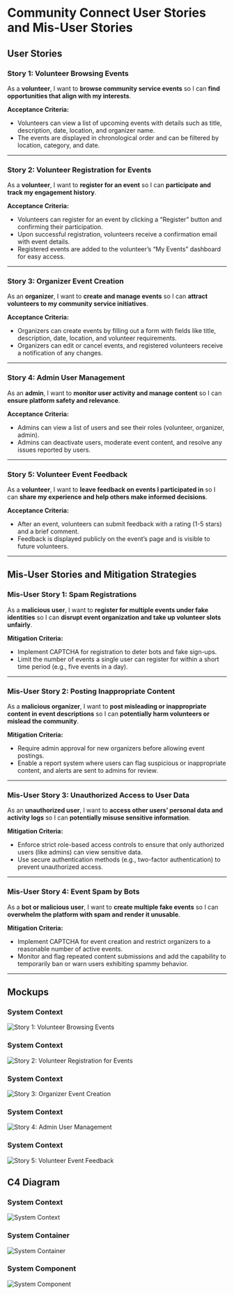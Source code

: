 # Community Connect User Stories and Mis-User Stories

## User Stories

### Story 1: Volunteer Browsing Events
As a **volunteer**, I want to **browse community service events** so I can **find opportunities that align with my interests**.

**Acceptance Criteria:**
- Volunteers can view a list of upcoming events with details such as title, description, date, location, and organizer name.
- The events are displayed in chronological order and can be filtered by location, category, and date.

---

### Story 2: Volunteer Registration for Events
As a **volunteer**, I want to **register for an event** so I can **participate and track my engagement history**.

**Acceptance Criteria:**
- Volunteers can register for an event by clicking a “Register” button and confirming their participation.
- Upon successful registration, volunteers receive a confirmation email with event details.
- Registered events are added to the volunteer’s “My Events” dashboard for easy access.

---

### Story 3: Organizer Event Creation
As an **organizer**, I want to **create and manage events** so I can **attract volunteers to my community service initiatives**.

**Acceptance Criteria:**
- Organizers can create events by filling out a form with fields like title, description, date, location, and volunteer requirements.
- Organizers can edit or cancel events, and registered volunteers receive a notification of any changes.

---

### Story 4: Admin User Management
As an **admin**, I want to **monitor user activity and manage content** so I can **ensure platform safety and relevance**.

**Acceptance Criteria:**
- Admins can view a list of users and see their roles (volunteer, organizer, admin).
- Admins can deactivate users, moderate event content, and resolve any issues reported by users.

---

### Story 5: Volunteer Event Feedback
As a **volunteer**, I want to **leave feedback on events I participated in** so I can **share my experience and help others make informed decisions**.

**Acceptance Criteria:**
- After an event, volunteers can submit feedback with a rating (1-5 stars) and a brief comment.
- Feedback is displayed publicly on the event’s page and is visible to future volunteers.

---

## Mis-User Stories and Mitigation Strategies

### Mis-User Story 1: Spam Registrations
As a **malicious user**, I want to **register for multiple events under fake identities** so I can **disrupt event organization and take up volunteer slots unfairly**.

**Mitigation Criteria:**
- Implement CAPTCHA for registration to deter bots and fake sign-ups.
- Limit the number of events a single user can register for within a short time period (e.g., five events in a day).

---

### Mis-User Story 2: Posting Inappropriate Content
As a **malicious organizer**, I want to **post misleading or inappropriate content in event descriptions** so I can **potentially harm volunteers or mislead the community**.

**Mitigation Criteria:**
- Require admin approval for new organizers before allowing event postings.
- Enable a report system where users can flag suspicious or inappropriate content, and alerts are sent to admins for review.

---

### Mis-User Story 3: Unauthorized Access to User Data
As an **unauthorized user**, I want to **access other users’ personal data and activity logs** so I can **potentially misuse sensitive information**.

**Mitigation Criteria:**
- Enforce strict role-based access controls to ensure that only authorized users (like admins) can view sensitive data.
- Use secure authentication methods (e.g., two-factor authentication) to prevent unauthorized access.

---

### Mis-User Story 4: Event Spam by Bots
As a **bot or malicious user**, I want to **create multiple fake events** so I can **overwhelm the platform with spam and render it unusable**.

**Mitigation Criteria:**
- Implement CAPTCHA for event creation and restrict organizers to a reasonable number of active events.
- Monitor and flag repeated content submissions and add the capability to temporarily ban or warn users exhibiting spammy behavior.

---
## Mockups
### System Context
![Story 1: Volunteer Browsing Events](U1.jpg "Story 1: Volunteer Browsing Events")
### System Context
![Story 2: Volunteer Registration for Events](U2.jpg "Story 2: Volunteer Registration for Events")
### System Context
![Story 3: Organizer Event Creation](U3.jpg "Story 3: Organizer Event Creation")
### System Context
![Story 4: Admin User Management](U4.jpg "Story 4: Admin User Management")
### System Context
![Story 5: Volunteer Event Feedback](U5.jpg "Story 5: Volunteer Event Feedback")

## C4 Diagram
### System Context
![System Context](SystemContext-001.png "System Context")
### System Container
![System Container](Container-001.png "System Container")
### System Component
![System Component](Component-001.png    "System Component")

